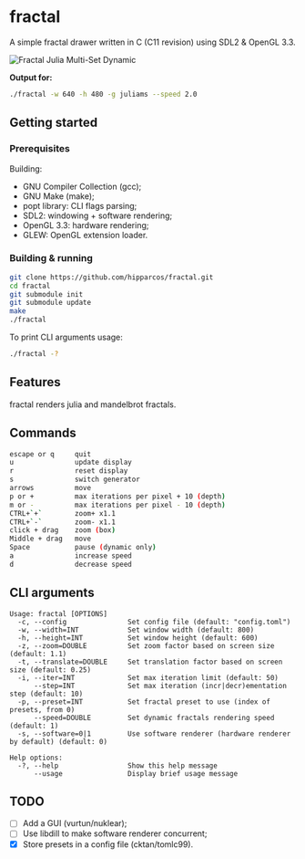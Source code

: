 # fractal

A simple fractal drawer written in C (C11 revision) using SDL2 & OpenGL 3.3.

![Fractal Julia Multi-Set Dynamic](https://github.com/hipparcos/fractal/blob/master/fractal.gif)

**Output for:**
```bash
./fractal -w 640 -h 480 -g juliams --speed 2.0
```

## Getting started

### Prerequisites

Building:

- GNU Compiler Collection (gcc);
- GNU Make (make);
- popt library: CLI flags parsing;
- SDL2: windowing + software rendering;
- OpenGL 3.3: hardware rendering;
- GLEW: OpenGL extension loader.

### Building & running

```bash
git clone https://github.com/hipparcos/fractal.git
cd fractal
git submodule init
git submodule update
make
./fractal
```

To print CLI arguments usage:
```bash
./fractal -?
```

## Features

fractal renders julia and mandelbrot fractals.

## Commands

```bash
escape or q     quit
u               update display
r               reset display
s               switch generator
arrows          move
p or +          max iterations per pixel + 10 (depth)
m or -          max iterations per pixel - 10 (depth)
CTRL+`+`        zoom+ x1.1
CTRL+`-`        zoom- x1.1
click + drag    zoom (box)
Middle + drag   move
Space           pause (dynamic only)
a               increase speed
d               decrease speed
```

## CLI arguments

```
Usage: fractal [OPTIONS]
  -c, --config               Set config file (default: "config.toml")
  -w, --width=INT            Set window width (default: 800)
  -h, --height=INT           Set window height (default: 600)
  -z, --zoom=DOUBLE          Set zoom factor based on screen size (default: 1.1)
  -t, --translate=DOUBLE     Set translation factor based on screen size (default: 0.25)
  -i, --iter=INT             Set max iteration limit (default: 50)
      --step=INT             Set max iteration (incr|decr)ementation step (default: 10)
  -p, --preset=INT           Set fractal preset to use (index of presets, from 0)
      --speed=DOUBLE         Set dynamic fractals rendering speed (default: 1)
  -s, --software=0|1         Use software renderer (hardware renderer by default) (default: 0)

Help options:
  -?, --help                 Show this help message
      --usage                Display brief usage message
```

## TODO

- [ ] Add a GUI (vurtun/nuklear);
- [ ] Use libdill to make software renderer concurrent;
- [x] Store presets in a config file (cktan/tomlc99).
